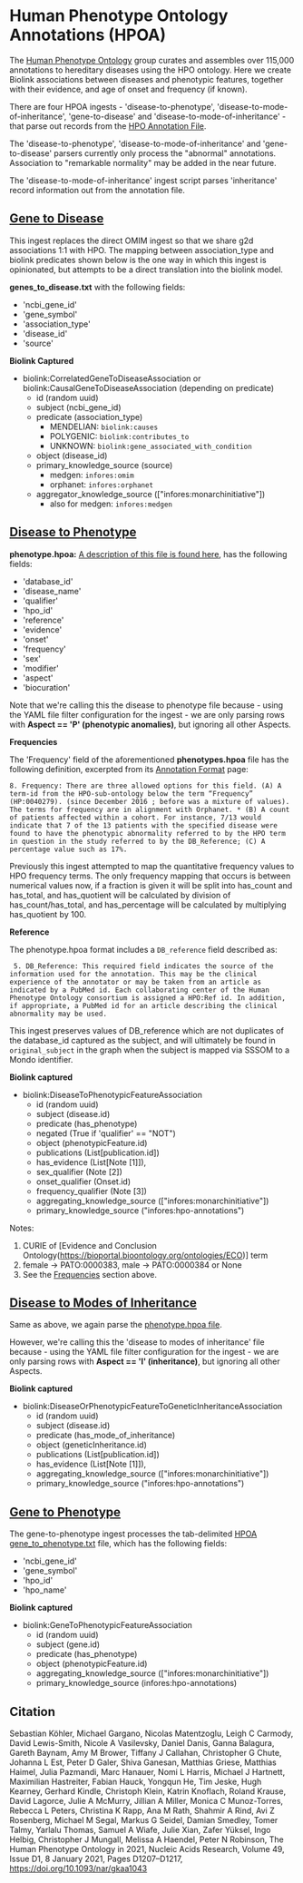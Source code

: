 # Human Phenotype Ontology Annotations (HPOA)

The [Human Phenotype Ontology](http://human-phenotype-ontology.org) group
curates and assembles over 115,000 annotations to hereditary diseases
using the HPO ontology. Here we create Biolink associations
between diseases and phenotypic features, together with their evidence,
and age of onset and frequency (if known).

There are four HPOA ingests - 'disease-to-phenotype', 'disease-to-mode-of-inheritance', 'gene-to-disease' and 'disease-to-mode-of-inheritance' - that parse out records from the [HPO Annotation File](http://purl.obolibrary.org/obo/hp/hpoa/phenotype.hpoa).

The 'disease-to-phenotype', 'disease-to-mode-of-inheritance' and 'gene-to-disease' parsers currently only process the "abnormal" annotations.
Association to "remarkable normality" may be added in the near future.

The 'disease-to-mode-of-inheritance' ingest script parses 'inheritance' record information out from the annotation file.

## [Gene to Disease](#gene_to_disease)

This ingest replaces the direct OMIM ingest so that we share g2d associations 1:1 with HPO. The mapping between association_type and biolink predicates shown below is the one way in which this ingest is opinionated, but attempts to be a direct translation into the biolink model.

**genes_to_disease.txt** with the following fields:

  - 'ncbi_gene_id'
  - 'gene_symbol'
  - 'association_type'
  - 'disease_id'
  - 'source'

__**Biolink Captured**__

* biolink:CorrelatedGeneToDiseaseAssociation or biolink:CausalGeneToDiseaseAssociation (depending on predicate)
    * id (random uuid)
    * subject (ncbi_gene_id)
    * predicate (association_type)
      * MENDELIAN: `biolink:causes`
      * POLYGENIC: `biolink:contributes_to`
      * UNKNOWN: `biolink:gene_associated_with_condition`
    * object (disease_id)
    * primary_knowledge_source (source)
      * medgen: `infores:omim`
      * orphanet: `infores:orphanet`
    * aggregator_knowledge_source (["infores:monarchinitiative"])
      * also for medgen: `infores:medgen`

## [Disease to Phenotype](#disease_to_phenotype)

**phenotype.hpoa:** [A description of this file is found here](https://hpo-annotation-qc.readthedocs.io/en/latest/annotationFormat.html#phenotype-hpoa-format), has the following fields:

  - 'database_id'
  - 'disease_name'
  - 'qualifier'
  - 'hpo_id'
  - 'reference'
  - 'evidence'
  - 'onset'
  - 'frequency'
  - 'sex'
  - 'modifier'
  - 'aspect'
  - 'biocuration'


Note that we're calling this the disease to phenotype file because - using the YAML file filter configuration for the ingest - we are only parsing rows with **Aspect == 'P' (phenotypic anomalies)**, but ignoring all other Aspects.

__**Frequencies**__

The 'Frequency' field of the aforementioned **phenotypes.hpoa** file has the following definition, excerpted from its [Annotation Format](https://hpo-annotation-qc.readthedocs.io/en/latest/annotationFormat.html#phenotype-hpoa-format) page:

    8. Frequency: There are three allowed options for this field. (A) A term-id from the HPO-sub-ontology below the term “Frequency” (HP:0040279). (since December 2016 ; before was a mixture of values). The terms for frequency are in alignment with Orphanet. * (B) A count of patients affected within a cohort. For instance, 7/13 would indicate that 7 of the 13 patients with the specified disease were found to have the phenotypic abnormality referred to by the HPO term in question in the study referred to by the DB_Reference; (C) A percentage value such as 17%.

Previously this ingest attempted to map the quantitative frequency values to HPO frequency terms. The only frequency mapping that occurs is between numerical values now, if a fraction is given it will be split into has_count and has_total, and has_quotient will be calculated by division of has_count/has_total, and has_percentage will be calculated by multiplying has_quotient by 100.

__**Reference**__

The phenotype.hpoa format includes a `DB_reference` field described as:

     5. DB_Reference: This required field indicates the source of the information used for the annotation. This may be the clinical experience of the annotator or may be taken from an article as indicated by a PubMed id. Each collaborating center of the Human Phenotype Ontology consortium is assigned a HPO:Ref id. In addition, if appropriate, a PubMed id for an article describing the clinical abnormality may be used.

This ingest preserves values of DB_reference which are not duplicates of the database_id captured as the subject, and will ultimately be found in `original_subject` in the graph when the subject is mapped via SSSOM to a Mondo identifier.

__**Biolink captured**__

* biolink:DiseaseToPhenotypicFeatureAssociation
    * id (random uuid)
    * subject (disease.id)
    * predicate (has_phenotype)
    * negated (True if 'qualifier' == "NOT")
    * object (phenotypicFeature.id)
    * publications (List[publication.id])
    * has_evidence (List[Note [1]]),
    * sex_qualifier (Note [2]) 
    * onset_qualifier (Onset.id)
    * frequency_qualifier (Note [3])
    * aggregating_knowledge_source (["infores:monarchinitiative"])
    * primary_knowledge_source ("infores:hpo-annotations")

Notes:
1. CURIE of [Evidence and Conclusion Ontology(https://bioportal.bioontology.org/ontologies/ECO)] term
2. female -> PATO:0000383, male -> PATO:0000384 or None
3. See the [Frequencies](#frequencies) section above.

## [Disease to Modes of Inheritance](#disease_modes_of_inheritance)

Same as above, we again parse the [phenotype.hpoa file](https://hpo-annotation-qc.readthedocs.io/en/latest/annotationFormat.html#phenotype-hpoa-format).

However, we're calling this the 'disease to modes of inheritance' file because - using the YAML file filter configuration for the ingest - we are only parsing rows with **Aspect == 'I' (inheritance)**, but ignoring all other Aspects.

__**Biolink captured**__

* biolink:DiseaseOrPhenotypicFeatureToGeneticInheritanceAssociation
    * id (random uuid)
    * subject (disease.id)
    * predicate (has_mode_of_inheritance)
    * object (geneticInheritance.id)
    * publications (List[publication.id])
    * has_evidence (List[Note [1]]),
    * aggregating_knowledge_source (["infores:monarchinitiative"])
    * primary_knowledge_source ("infores:hpo-annotations")

## [Gene to Phenotype](#gene_to_phenotype)

The gene-to-phenotype ingest processes the tab-delimited [HPOA gene_to_phenotype.txt](http://purl.obolibrary.org/obo/hp/hpoa/genes_to_phenotype.txt) file, which has the following fields:

  - 'ncbi_gene_id'
  - 'gene_symbol'
  - 'hpo_id'
  - 'hpo_name'

__**Biolink captured**__

* biolink:GeneToPhenotypicFeatureAssociation
    * id (random uuid)
    * subject (gene.id)
    * predicate (has_phenotype)
    * object (phenotypicFeature.id)
    * aggregating_knowledge_source (["infores:monarchinitiative"])
    * primary_knowledge_source (infores:hpo-annotations)
 
## Citation

Sebastian Köhler, Michael Gargano, Nicolas Matentzoglu, Leigh C Carmody, David Lewis-Smith, Nicole A Vasilevsky, Daniel Danis, Ganna Balagura, Gareth Baynam, Amy M Brower, Tiffany J Callahan, Christopher G Chute, Johanna L Est, Peter D Galer, Shiva Ganesan, Matthias Griese, Matthias Haimel, Julia Pazmandi, Marc Hanauer, Nomi L Harris, Michael J Hartnett, Maximilian Hastreiter, Fabian Hauck, Yongqun He, Tim Jeske, Hugh Kearney, Gerhard Kindle, Christoph Klein, Katrin Knoflach, Roland Krause, David Lagorce, Julie A McMurry, Jillian A Miller, Monica C Munoz-Torres, Rebecca L Peters, Christina K Rapp, Ana M Rath, Shahmir A Rind, Avi Z Rosenberg, Michael M Segal, Markus G Seidel, Damian Smedley, Tomer Talmy, Yarlalu Thomas, Samuel A Wiafe, Julie Xian, Zafer Yüksel, Ingo Helbig, Christopher J Mungall, Melissa A Haendel, Peter N Robinson, The Human Phenotype Ontology in 2021, Nucleic Acids Research, Volume 49, Issue D1, 8 January 2021, Pages D1207–D1217, https://doi.org/10.1093/nar/gkaa1043